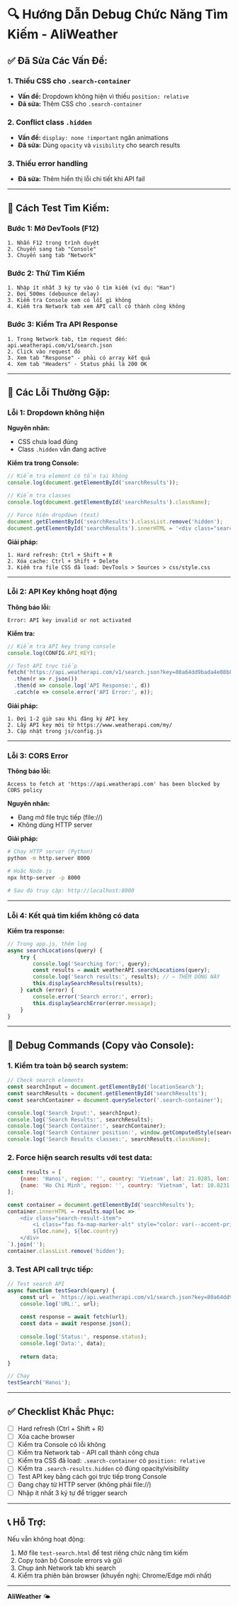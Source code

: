 # 🔍 Hướng Dẫn Debug Chức Năng Tìm Kiếm - AliWeather

## ✅ Đã Sửa Các Vấn Đề:

### 1. **Thiếu CSS cho `.search-container`**
- **Vấn đề:** Dropdown không hiện vì thiếu `position: relative`
- **Đã sửa:** Thêm CSS cho `.search-container`

### 2. **Conflict class `.hidden`**
- **Vấn đề:** `display: none !important` ngăn animations
- **Đã sửa:** Dùng `opacity` và `visibility` cho search results

### 3. **Thiếu error handling**
- **Đã sửa:** Thêm hiển thị lỗi chi tiết khi API fail

---

## 🧪 Cách Test Tìm Kiếm:

### **Bước 1: Mở DevTools (F12)**
```
1. Nhấn F12 trong trình duyệt
2. Chuyển sang tab "Console"
3. Chuyển sang tab "Network"
```

### **Bước 2: Thử Tìm Kiếm**
```
1. Nhập ít nhất 3 ký tự vào ô tìm kiếm (ví dụ: "Han")
2. Đợi 500ms (debounce delay)
3. Kiểm tra Console xem có lỗi gì không
4. Kiểm tra Network tab xem API call có thành công không
```

### **Bước 3: Kiểm Tra API Response**
```
1. Trong Network tab, tìm request đến: api.weatherapi.com/v1/search.json
2. Click vào request đó
3. Xem tab "Response" - phải có array kết quả
4. Xem tab "Headers" - Status phải là 200 OK
```

---

## 🐛 Các Lỗi Thường Gặp:

### **Lỗi 1: Dropdown không hiện**

**Nguyên nhân:**
- CSS chưa load đúng
- Class `.hidden` vẫn đang active

**Kiểm tra trong Console:**
```javascript
// Kiểm tra element có tồn tại không
console.log(document.getElementById('searchResults'));

// Kiểm tra classes
console.log(document.getElementById('searchResults').className);

// Force hiện dropdown (test)
document.getElementById('searchResults').classList.remove('hidden');
document.getElementById('searchResults').innerHTML = '<div class="search-result-item">Test Item</div>';
```

**Giải pháp:**
```
1. Hard refresh: Ctrl + Shift + R
2. Xóa cache: Ctrl + Shift + Delete
3. Kiểm tra file CSS đã load: DevTools > Sources > css/style.css
```

---

### **Lỗi 2: API Key không hoạt động**

**Thông báo lỗi:**
```
Error: API key invalid or not activated
```

**Kiểm tra:**
```javascript
// Kiểm tra API key trong console
console.log(CONFIG.API_KEY);

// Test API trực tiếp
fetch('https://api.weatherapi.com/v1/search.json?key=80a64dd9bada4e08b85152132252810&q=Hanoi')
  .then(r => r.json())
  .then(d => console.log('API Response:', d))
  .catch(e => console.error('API Error:', e));
```

**Giải pháp:**
```
1. Đợi 1-2 giờ sau khi đăng ký API key
2. Lấy API key mới từ https://www.weatherapi.com/my/
3. Cập nhật trong js/config.js
```

---

### **Lỗi 3: CORS Error**

**Thông báo lỗi:**
```
Access to fetch at 'https://api.weatherapi.com' has been blocked by CORS policy
```

**Nguyên nhân:**
- Đang mở file trực tiếp (file://)
- Không dùng HTTP server

**Giải pháp:**
```bash
# Chạy HTTP server (Python)
python -m http.server 8000

# Hoặc Node.js
npx http-server -p 8000

# Sau đó truy cập: http://localhost:8000
```

---

### **Lỗi 4: Kết quả tìm kiếm không có data**

**Kiểm tra response:**
```javascript
// Trong app.js, thêm log
async searchLocations(query) {
    try {
        console.log('Searching for:', query);
        const results = await weatherAPI.searchLocations(query);
        console.log('Search results:', results); // ← THÊM DÒNG NÀY
        this.displaySearchResults(results);
    } catch (error) {
        console.error('Search error:', error);
        this.displaySearchError(error.message);
    }
}
```

---

## 🔧 Debug Commands (Copy vào Console):

### **1. Kiểm tra toàn bộ search system:**
```javascript
// Check search elements
const searchInput = document.getElementById('locationSearch');
const searchResults = document.getElementById('searchResults');
const searchContainer = document.querySelector('.search-container');

console.log('Search Input:', searchInput);
console.log('Search Results:', searchResults);
console.log('Search Container:', searchContainer);
console.log('Search Container position:', window.getComputedStyle(searchContainer).position);
console.log('Search Results classes:', searchResults.className);
```

### **2. Force hiện search results với test data:**
```javascript
const results = [
    {name: 'Hanoi', region: '', country: 'Vietnam', lat: 21.0285, lon: 105.8542},
    {name: 'Ho Chi Minh', region: '', country: 'Vietnam', lat: 10.8231, lon: 106.6297}
];

const container = document.getElementById('searchResults');
container.innerHTML = results.map(loc => `
    <div class="search-result-item">
        <i class="fas fa-map-marker-alt" style="color: var(--accent-primary); margin-right: 8px;"></i>
        ${loc.name}, ${loc.country}
    </div>
`).join('');
container.classList.remove('hidden');
```

### **3. Test API call trực tiếp:**
```javascript
// Test search API
async function testSearch(query) {
    const url = `https://api.weatherapi.com/v1/search.json?key=80a64dd9bada4e08b85152132252810&q=${query}`;
    console.log('URL:', url);
    
    const response = await fetch(url);
    const data = await response.json();
    
    console.log('Status:', response.status);
    console.log('Data:', data);
    
    return data;
}

// Chạy
testSearch('Hanoi');
```

---

## ✅ Checklist Khắc Phục:

- [ ] Hard refresh (Ctrl + Shift + R)
- [ ] Xóa cache browser
- [ ] Kiểm tra Console có lỗi không
- [ ] Kiểm tra Network tab - API call thành công chưa
- [ ] Kiểm tra CSS đã load: `.search-container` có `position: relative`
- [ ] Kiểm tra `.search-results.hidden` có đúng opacity/visibility
- [ ] Test API key bằng cách gọi trực tiếp trong Console
- [ ] Đang chạy từ HTTP server (không phải file://)
- [ ] Nhập ít nhất 3 ký tự để trigger search

---

## 📞 Hỗ Trợ:

Nếu vẫn không hoạt động:

1. Mở file `test-search.html` để test riêng chức năng tìm kiếm
2. Copy toàn bộ Console errors và gửi
3. Chụp ảnh Network tab khi search
4. Kiểm tra phiên bản browser (khuyến nghị: Chrome/Edge mới nhất)

---

**AliWeather** 🌤️

